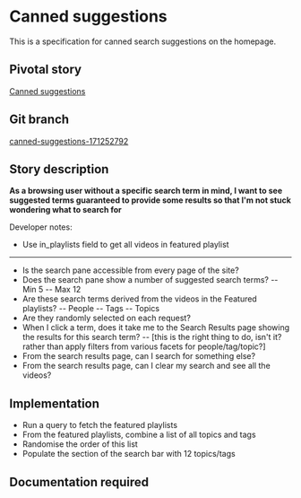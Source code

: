 <!-- Generate a new file using -->
<!-- sed -e "s/\Canned suggestions/My story/" -e "s/\171252792/156128780/" -e "s/\canned-suggestions-171252792/`git_current_branch`/g" template.md | tee "`git_current_branch`.md" -->

# Canned suggestions

This is a specification for canned search suggestions on the homepage.

## Pivotal story

[Canned suggestions](https://www.pivotaltracker.com/story/show/171252792)

## Git branch

[canned-suggestions-171252792](https://github.com/HammerMuseum/hammer-video/canned-suggestions-171252792)

## Story description

**As a browsing user without a specific search term in mind, I want to see suggested terms guaranteed to provide some results so that I'm not stuck wondering what to search for**

Developer notes:
- Use in_playlists field to get all videos in featured playlist

---
- Is the search pane accessible from every page of the site?
- Does the search pane show a number of suggested search terms?
-- Min 5
-- Max 12
- Are these search terms derived from the videos in the Featured playlists?
-- People
-- Tags
-- Topics
- Are they randomly selected on each request?
- When I click a term, does it take me to the Search Results  page showing the results for this search term?
-- [this is the right thing to do, isn't it? rather than apply filters from various facets for people/tag/topic?]
- From the search results page, can I search for something else?
- From the search results page, can I clear my search and see all the videos?


## Implementation
- Run a query to fetch the featured playlists
- From the featured playlists, combine a list of all topics and tags
- Randomise the order of this list
- Populate the section of the search bar with 12 topics/tags


## Documentation required
